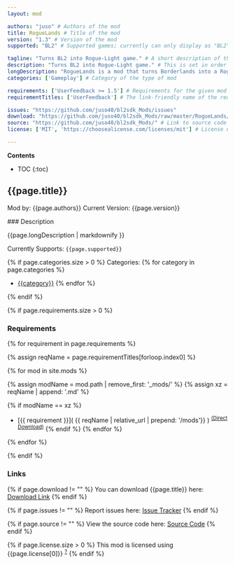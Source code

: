 ```yaml
---
layout: mod

authors: "juso" # Authors of the mod
title: RogueLands # Title of the mod
version: "1.3" # Version of the mod
supported: "BL2" # Supported games; currently can only display as "BL2", "BL2 + TPS", or "TPS"

tagline: "Turns BL2 into Rogue-Light game." # A short description of the mod itself.
description: "Turns BL2 into Rogue-Light game." # This is set in order to keep the SEO proper
longDescription: "RogueLands is a mod that turns Borderlands into a Rogue-Lite game. \nThis mod works similar to the 1life challenge, but with the twist, that when you die, you respawn at the start of the game with all your Exp. \nYou will lose all your items, but you will keep your stats and skills. \nAll progress with this mod will count towards the UVHM. You do not need to have it unlocked to play. \nOverpower Levels will also be ignored, it is recommended to create a new character for this mod!\nTo complete the mod you must complete a set of challenges. (Check modded keybinds)\n" # Description of what the mod can do
categories: ['Gameplay'] # Category of the type of mod

requirements: ['UserFeedback >= 1.5'] # Requirements for the given mod
requirementTitles: ['UserFeedback'] # The link-friendly name of the requirements

issues: "https://github.com/juso40/bl2sdk_Mods/issues"
download: "https://github.com/juso40/bl2sdk_Mods/raw/master/RogueLands/RogueLands.zip"
source: "https://github.com/juso40/bl2sdk_Mods/" # Link to source code
license: ['MIT', 'https://choosealicense.com/licenses/mit'] # License name, link about the license from https://choosealicense.com/

---
```

**Contents**
* TOC
{:toc}

## {{page.title}}

Mod by: {{page.authors}}
Current Version: {{page.version}}

<p></p>
### Description

{{page.longDescription | markdownify }}

Currently Supports: `{{page.supported}}`

{% if page.categories.size > 0 %}
Categories:
{% for category in page.categories %}
  * [{{category}}](/types/{{category}})
{% endfor %}
<p></p>
{% endif %}

{% if page.requirements.size > 0 %}
### Requirements

{% for requirement in page.requirements %}

{% assign reqName = page.requirementTitles[forloop.index0] %}

{% for mod in site.mods %}

{% assign modName = mod.path | remove_first: '_mods/' %}
{% assign xz = reqName | append: '.md' %}

{% if modName == xz %}
* [{{ requirement }}]( {{ reqName | relative_url | prepend: '/mods'}} ) <sup>[(Direct Download)]({{mod.download}})</sup>
{% endif %}
{% endfor %}

{% endfor %}
<p></p>
{% endif %}

### Links

{% if page.download != "" %}
You can download {{page.title}} here: [Download Link]({{page.download}})
{% endif %}

{% if page.issues != "" %}
Report issues here: [Issue Tracker]({{page.issues}})
{% endif %}

{% if page.source != "" %}
View the source code here: [Source Code]({{page.source}})
{% endif %}

{% if page.license.size > 0 %}
This mod is licensed using {{page.license[0]}} <sup>[?]({{page.license[1]}})</sup>
{% endif %}